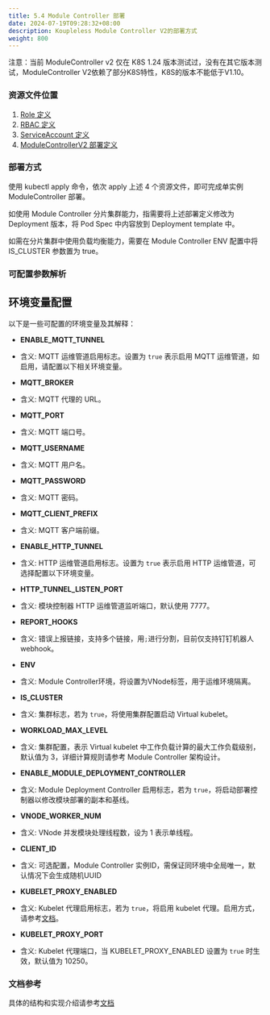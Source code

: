 ```yaml
---
title: 5.4 Module Controller 部署
date: 2024-07-19T09:28:32+08:00
description: Koupleless Module Controller V2的部署方式
weight: 800
---
```


注意：当前 ModuleController v2 仅在 K8S 1.24 版本测试过，没有在其它版本测试，ModuleController V2依赖了部分K8S特性，K8S的版本不能低于V1.10。

### 资源文件位置

1. [Role 定义](https://github.com/koupleless/module-controller/blob/main/samples/rbac/base_service_account_cluster_role.yaml)
2. [RBAC 定义](https://github.com/koupleless/module-controller/blob/main/samples/rbac/base_service_account_cluster_role_binding.yaml)
3. [ServiceAccount 定义](https://github.com/koupleless/module-controller/blob/main/samples/rbac/base_service_account.yaml)
4. [ModuleControllerV2 部署定义](https://github.com/koupleless/module-controller/blob/main/samples/module_controller_pod.yaml)

### 部署方式

使用 kubectl apply 命令，依次 apply 上述 4 个资源文件，即可完成单实例 ModuleController 部署。

如使用 Module Controller 分片集群能力，指需要将上述部署定义修改为 Deployment 版本，将 Pod Spec 中内容放到 Deployment template 中。

如需在分片集群中使用负载均衡能力，需要在 Module Controller ENV 配置中将 IS_CLUSTER 参数置为 true。

### 可配置参数解析

## 环境变量配置

以下是一些可配置的环境变量及其解释：

- **ENABLE_MQTT_TUNNEL**
- 含义: MQTT 运维管道启用标志。设置为 `true` 表示启用 MQTT 运维管道，如启用，请配置以下相关环境变量。

- **MQTT_BROKER**
- 含义: MQTT 代理的 URL。

- **MQTT_PORT**
- 含义: MQTT 端口号。

- **MQTT_USERNAME**
- 含义: MQTT 用户名。

- **MQTT_PASSWORD**
- 含义: MQTT 密码。

- **MQTT_CLIENT_PREFIX**
- 含义: MQTT 客户端前缀。

- **ENABLE_HTTP_TUNNEL**
- 含义: HTTP 运维管道启用标志。设置为 `true` 表示启用 HTTP 运维管道，可选择配置以下环境变量。

- **HTTP_TUNNEL_LISTEN_PORT**
- 含义: 模块控制器 HTTP 运维管道监听端口，默认使用 7777。

- **REPORT_HOOKS**
- 含义: 错误上报链接，支持多个链接，用`;`进行分割，目前仅支持钉钉机器人 webhook。

- **ENV**
- 含义: Module Controller环境，将设置为VNode标签，用于运维环境隔离。

- **IS_CLUSTER**
- 含义: 集群标志，若为 `true`，将使用集群配置启动 Virtual kubelet。

- **WORKLOAD_MAX_LEVEL**
- 含义: 集群配置，表示 Virtual kubelet 中工作负载计算的最大工作负载级别，默认值为 3，详细计算规则请参考 Module Controller 架构设计。

- **ENABLE_MODULE_DEPLOYMENT_CONTROLLER**
- 含义: Module Deployment Controller 启用标志，若为 `true`，将启动部署控制器以修改模块部署的副本和基线。

- **VNODE_WORKER_NUM**
- 含义: VNode 并发模块处理线程数，设为 1 表示单线程。

- **CLIENT_ID**
- 含义: 可选配置，Module Controller 实例ID，需保证同环境中全局唯一，默认情况下会生成随机UUID

- **KUBELET_PROXY_ENABLED**
- 含义: Kubelet 代理启用标志，若为 `true`，将启用 kubelet
  代理。启用方式，请参考[文档](/docs/tutorials/module-operation-v2/enable-virtual-kubelet-proxy/)。

- **KUBELET_PROXY_PORT**
- 含义: Kubelet 代理端口，当 KUBELET_PROXY_ENABLED 设置为 `true` 时生效，默认值为 10250。

### 文档参考

具体的结构和实现介绍请参考[文档](/docs/contribution-guidelines/module-controller-v2/architecture/)

<br/>
<br/>
